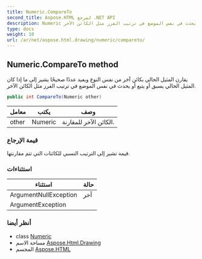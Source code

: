 ```yaml
---
title: Numeric.CompareTo
second_title: Aspose.HTML لمرجع .NET API
description: Numeric طريقة. يقارن المثيل الحالي بكائن آخر من نفس النوع ويعيد عددًا صحيحًا يشير إلى ما إذا كان المثيل الحالي يسبق أو يتبع أو يحدث في نفس الموضع في ترتيب الفرز مثل الكائن الآخر.
type: docs
weight: 10
url: /ar/net/aspose.html.drawing/numeric/compareto/
---
```

## Numeric.CompareTo method

يقارن المثيل الحالي بكائن آخر من نفس النوع ويعيد عددًا صحيحًا يشير إلى ما إذا كان المثيل الحالي يسبق أو يتبع أو يحدث في نفس الموضع في ترتيب الفرز مثل الكائن الآخر.

```csharp
public int CompareTo(Numeric other)
```

| معامل | يكتب | وصف |
| --- | --- | --- |
| other | Numeric | الكائن الآخر للمقارنة. |

### قيمة الإرجاع

قيمة تشير إلى الترتيب النسبي للكائنات التي تتم مقارنتها.

### استثناءات

| استثناء | حالة |
| --- | --- |
| ArgumentNullException | آخر |
| ArgumentException |  |

### أنظر أيضا

* class [Numeric](../)
* مساحة الاسم [Aspose.Html.Drawing](../../numeric/)
* المجسم [Aspose.HTML](../../../)


